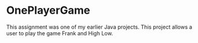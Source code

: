 # OnePlayerGame
 
This assignment was one of my earlier Java projects. This project allows a user to play the game Frank and High Low.
